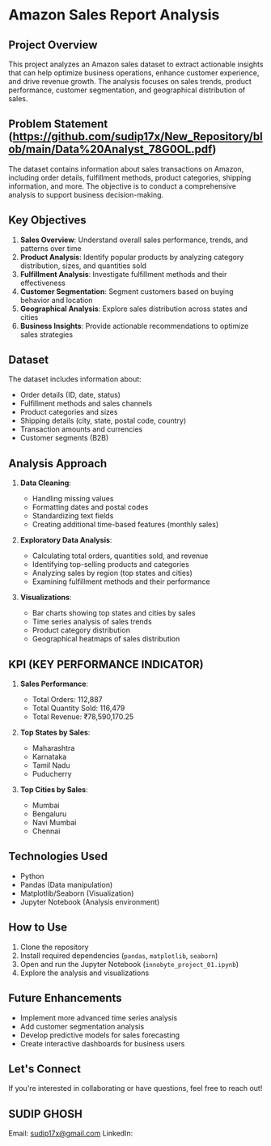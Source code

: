 # Amazon Sales Report Analysis

## Project Overview

This project analyzes an Amazon sales dataset to extract actionable insights that can help optimize business operations, enhance customer experience, and drive revenue growth. The analysis focuses on sales trends, product performance, customer segmentation, and geographical distribution of sales.

## Problem Statement (https://github.com/sudip17x/New_Repository/blob/main/Data%20Analyst_78G0OL.pdf)

The dataset contains information about sales transactions on Amazon, including order details, fulfillment methods, product categories, shipping information, and more. The objective is to conduct a comprehensive analysis to support business decision-making.

## Key Objectives

1. **Sales Overview**: Understand overall sales performance, trends, and patterns over time
2. **Product Analysis**: Identify popular products by analyzing category distribution, sizes, and quantities sold
3. **Fulfillment Analysis**: Investigate fulfillment methods and their effectiveness
4. **Customer Segmentation**: Segment customers based on buying behavior and location
5. **Geographical Analysis**: Explore sales distribution across states and cities
6. **Business Insights**: Provide actionable recommendations to optimize sales strategies

## Dataset

The dataset includes information about:
- Order details (ID, date, status)
- Fulfillment methods and sales channels
- Product categories and sizes
- Shipping details (city, state, postal code, country)
- Transaction amounts and currencies
- Customer segments (B2B)

## Analysis Approach

1. **Data Cleaning**:
   - Handling missing values
   - Formatting dates and postal codes
   - Standardizing text fields
   - Creating additional time-based features (monthly sales)

2. **Exploratory Data Analysis**:
   - Calculating total orders, quantities sold, and revenue
   - Identifying top-selling products and categories
   - Analyzing sales by region (top states and cities)
   - Examining fulfillment methods and their performance

3. **Visualizations**:
   - Bar charts showing top states and cities by sales
   - Time series analysis of sales trends
   - Product category distribution
   - Geographical heatmaps of sales distribution

## KPI (KEY PERFORMANCE INDICATOR)

1. **Sales Performance**:
   - Total Orders: 112,887
   - Total Quantity Sold: 116,479
   - Total Revenue: ₹78,590,170.25

2. **Top States by Sales**:
   - Maharashtra
   - Karnataka
   - Tamil Nadu
   - Puducherry

3. **Top Cities by Sales**:
   - Mumbai
   - Bengaluru
   - Navi Mumbai
   - Chennai

## Technologies Used

- Python
- Pandas (Data manipulation)
- Matplotlib/Seaborn (Visualization)
- Jupyter Notebook (Analysis environment)

## How to Use

1. Clone the repository
2. Install required dependencies (`pandas`, `matplotlib`, `seaborn`)
3. Open and run the Jupyter Notebook (`innobyte_project_01.ipynb`)
4. Explore the analysis and visualizations

## Future Enhancements

- Implement more advanced time series analysis
- Add customer segmentation analysis
- Develop predictive models for sales forecasting
- Create interactive dashboards for business users

## Let's Connect

If you're interested in collaborating or have questions, feel free to reach out!

## SUDIP GHOSH
Email: sudip17x@gmail.com
LinkedIn: [](https://www.linkedin.com/in/sudip-ghosh-758463304/)
